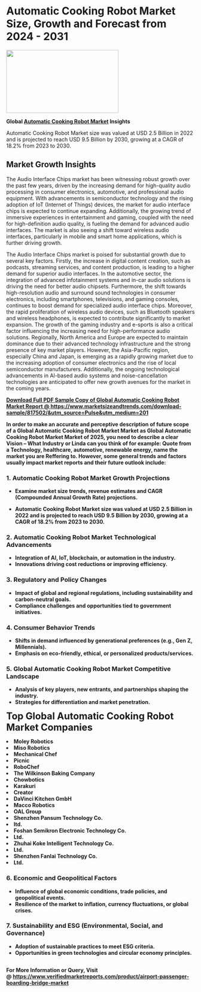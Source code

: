 <H1>Automatic Cooking Robot Market Size, Growth and Forecast from 2024 - 2031</H1><img class="aligncenter size-medium wp-image-584254" src="https://thirdeyenews.in/wp-content/uploads/2024/09/Global-Market-Research-300x168.jpeg" alt="" width="300" height="168" /><p><strong>Global&nbsp;<a href="https://www.marketsizeandtrends.com/download-sample/817502/&amp;utm_source=Pulse&amp;utm_medium=201">Automatic Cooking Robot Market</a> Insights</strong></p><p>Automatic Cooking Robot Market size was valued at USD 2.5 Billion in 2022 and is projected to reach USD 9.5 Billion by 2030, growing at a CAGR of 18.2% from 2023 to 2030.</p><p><h2>Market Growth Insights</h2> <p>The Audio Interface Chips market has been witnessing robust growth over the past few years, driven by the increasing demand for high-quality audio processing in consumer electronics, automotive, and professional audio equipment. With advancements in semiconductor technology and the rising adoption of IoT (Internet of Things) devices, the market for audio interface chips is expected to continue expanding. Additionally, the growing trend of immersive experiences in entertainment and gaming, coupled with the need for high-definition audio quality, is fueling the demand for advanced audio interfaces. The market is also seeing a shift toward wireless audio interfaces, particularly in mobile and smart home applications, which is further driving growth.</p> <p><strong><a href="#"></a></strong></p> <p>The Audio Interface Chips market is poised for substantial growth due to several key factors. Firstly, the increase in digital content creation, such as podcasts, streaming services, and content production, is leading to a higher demand for superior audio interfaces. In the automotive sector, the integration of advanced infotainment systems and in-car audio solutions is driving the need for better audio chipsets. Furthermore, the shift towards high-resolution audio and surround sound technologies in consumer electronics, including smartphones, televisions, and gaming consoles, continues to boost demand for specialized audio interface chips. Moreover, the rapid proliferation of wireless audio devices, such as Bluetooth speakers and wireless headphones, is expected to contribute significantly to market expansion. The growth of the gaming industry and e-sports is also a critical factor influencing the increasing need for high-performance audio solutions. Regionally, North America and Europe are expected to maintain dominance due to their advanced technology infrastructure and the strong presence of key market players. However, the Asia-Pacific region, especially China and Japan, is emerging as a rapidly growing market due to the increasing adoption of consumer electronics and the rise of local semiconductor manufacturers. Additionally, the ongoing technological advancements in AI-based audio systems and noise-cancellation technologies are anticipated to offer new growth avenues for the market in the coming years. <p><strong><a href="#"></p><p><span class=""><strong>Download Full PDF Sample Copy of Global Automatic Cooking Robot Market Report</strong> @ <a href="https://www.marketsizeandtrends.com/download-sample/817502/&amp;utm_source=Pulse&amp;utm_medium=201" target="_blank">https://www.marketsizeandtrends.com/download-sample/817502/&amp;utm_source=Pulse&amp;utm_medium=201</a></span></p><p>In order to make an accurate and perceptive description of future scope of a Global&nbsp;Automatic Cooking Robot Market Market as Global&nbsp;Automatic Cooking Robot Market Market of 2025, you need to describe a clear Vision &ndash; What Industry or Linda can you think of for example: Quote from a Technology, healthcare, automotive, renewable energy, name the market you are Reffering to. However, some general trends and factors usually impact market reports and their future outlook include:</p><h3>1.&nbsp;<strong>Automatic Cooking Robot Market Growth Projections</strong></h3><ul><li>Examine market size trends, revenue estimates and CAGR (Compounded Annual Growth Rate) projections.</li><li><p>Automatic Cooking Robot Market size was valued at USD 2.5 Billion in 2022 and is projected to reach USD 9.5 Billion by 2030, growing at a CAGR of 18.2% from 2023 to 2030.</p></li></ul><h3>2.&nbsp;<strong>Automatic Cooking Robot Market Technological Advancements</strong></h3><ul><li>Integration of AI, IoT, blockchain, or automation in the industry.</li><li>Innovations driving cost reductions or improving efficiency.</li></ul><h3>3.&nbsp;<strong>Regulatory and Policy Changes</strong></h3><ul><li>Impact of global and regional regulations, including sustainability and carbon-neutral goals.</li><li>Compliance challenges and opportunities tied to government initiatives.</li></ul><h3>4.&nbsp;<strong>Consumer Behavior Trends</strong></h3><ul><li>Shifts in demand influenced by generational preferences (e.g., Gen Z, Millennials).</li><li>Emphasis on eco-friendly, ethical, or personalized products/services.</li></ul><h3>5.&nbsp;<strong>Global Automatic Cooking Robot Market Competitive Landscape</strong></h3><ul><li>Analysis of key players, new entrants, and partnerships shaping the industry.</li><li>Strategies for differentiation and market penetration.</li></ul><p data-pm-slice="1 1 []"><span style="color: inherit; font-family: inherit; font-size: 25px;">Top Global Automatic Cooking Robot Market Companies</span></p><div class="" data-test-id=""><p><li>Moley Robotics</li><li> Miso Robotics</li><li> Mechanical Chef</li><li> Picnic</li><li> RoboChef</li><li> The Wilkinson Baking Company</li><li> Chowbotics</li><li> Karakuri</li><li> Creator</li><li> DaVinci Kitchen GmbH</li><li> Macco Robotics</li><li> OAL Group</li><li> Shenzhen Pansum Technology Co.</li><li>ltd.</li><li> Foshan Semikron Electronic Technology Co.</li><li> Ltd.</li><li> Zhuhai Koke Intelligent Technology Co.</li><li> Ltd.</li><li> Shenzhen Fanlai Technology Co.</li><li> Ltd.</li></p></div><h3>6.&nbsp;<strong>Economic and Geopolitical Factors</strong></h3><ul><li>Influence of global economic conditions, trade policies, and geopolitical events.</li><li>Resilience of the market to inflation, currency fluctuations, or global crises.</li></ul><h3>7.&nbsp;<strong>Sustainability and ESG (Environmental, Social, and Governance)</strong></h3><ul><li>Adoption of sustainable practices to meet ESG criteria.</li><li>Opportunities in green technologies and circular economy principles.</li></ul><h2><strong style="font-size: 14px;">For More Information or Query, Visit @&nbsp;</strong><a style="background-color: #ffffff; font-size: 14px;" href="https://www.marketsizeandtrends.com/report/automatic-cooking-robot-market/" target="_blank">https://www.verifiedmarketreports.com/product/airport-passenger-boarding-bridge-market</a></h2>
